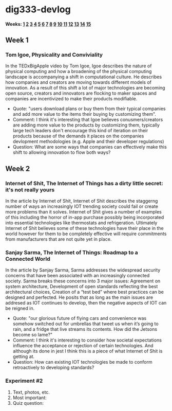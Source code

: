 
# dig333-devlog

#### Weeks: [1](#week-1) [2](#week-2) [3](#week-3) [4](#week-4) [5](#week-5) [6](#week-6) [7](#week-7) [8](#week-8) [9](#week-9) [10](#week-10) [11](#week-11) [12](#week-12) [13](#week-13) [14](#week-14) [15](#week-15)


<!--
INSTRUCTIONS

COPY/PASTE THE TEXT BELOW AND EDIT IT FOR EACH WEEK. SEE ASSIGNMENTS FOR DETAILS
https://docs.google.com/document/d/1PAoPz-3vDPFWS5q9RHRb-dC7T4earpFXJW8w6v9wfZ0/edit


INSTRUCTIONS

Summarize the article(s) in 3-4 sentences. Also include...
- 1 quote from the reading(s)
- 1 related comment on the reading(s)
- 1 related follow-up question (what question does it bring up for you?)

List each Platt experiment / Monk recipe outcome and show your work:
- Text, photos, schematics, captions, etc.
- Describe the most important thing you learned (to share in class)
- Write a quiz question (which we will discuss in class)


## Week 1

### Author, Article

- Quote:
- Comment:
- Question:

### Experiment #1

1. Text, photos, etc.
1. Most important: 
1. Quiz question:


-->

## Week 1

### Tom Igoe, Physicality and Conviviality 

In the TEDxBigApple video by Tom Igoe, Igoe describes the nature of physical computing and how a broadening of the physical computing landscape is accompanying a shift in computational culture. He describes how companies and creators are moving towards different models of innovation.  As a result of this shift a lot of major technologies are becoming open source, creators and innovators are flocking to maker spaces and companies are incentivized to make their products modifiable.

- Quote: "users download plans or buy them from their typical companies and add more value to the items their buying by customizing them".
- Comment: I think it's interesting that Igoe believes conusmers/creators are adding more value to the products by customizing them, typically large tech leaders don't encourage this kind of iteration on their products because of the demands it places on the companies devlopment methodologies (e.g. Apple and their developer regulations)
- Question: What are some ways that companies can effectively make this shift to allowing innovation to flow both ways?


## Week 2


### Internet of Shit, The Internet of Things has a dirty little secret: it's not really yours
In the article by Internet of Shit, Internet of Shit describes the staggerng number of ways an increasingly IOT trending society could fail or create more problems than it solves. Internet of Shit gives a number of examples of this including the horror of in-app purchase possibly being incorporated into essential technologies like thermostats and refrigeration. Ultimately Internet of Shit believes some of these technologies have their place in the world however for them to be completely effective will require commitments from manufacturers that are not quite yet in place. 

### Sanjay Sarma, The Internet of Things: Roadmap to a Connected World 
In the article by Sanjay Sarma, Sarma addresses the widespread security concerns that have been associated with an increasingly connected society. Sarma breaks these concerns into 3 major issues: Agreement on system architecture, Development of open standards reflecting the best architectural choices, Creation of a “test bed” where best practices can be designed and perfected. He posits that as long as the main issues are addresed as IOT continues to develop, then the negative aspects of IOT can be reigned in.

- Quote: "our glorious future of flying cars and convenience was somehow switched out for umbrellas that tweet us when it’s going to rain, and a fridge that live streams its contents. How did the Jetsons become so lame?"
- Comment: I think it's interesting to consider how societal expectations influence the acceptance or rejection of certain technologies. And although its done in jest I think this is a piece of what Internet of Shit is getting at.
- Question: How can existing IOT technologies be made to conform retroactively to developing standards?


### Experiment #2

1. Text, photos, etc.
1. Most important: 
1. Quiz question:
